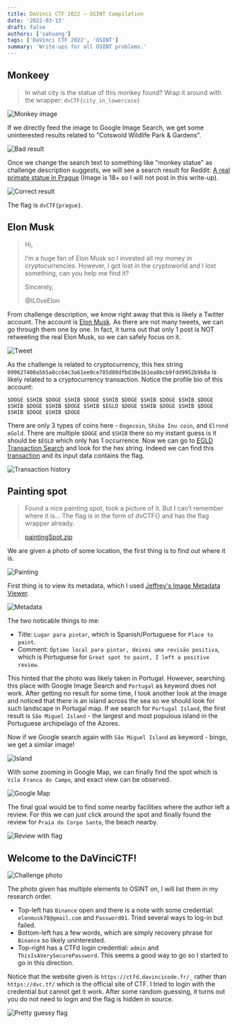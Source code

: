 ```yaml
---
title: DaVinci CTF 2022 – OSINT Compilation
date: '2022-03-13'
draft: false
authors: ['sahuang']
tags: ['DaVinci CTF 2022', 'OSINT']
summary: 'Write-ups for all OSINT problems.'
---
```


## Monkeey

> In what city is the statue of this monkey found? Wrap it around with the wrapper: `dvCTF{city_in_lowercase}`

![Monkey image](/static/images/davinci-ctf-2022/osint/monkey.png)

If we directly feed the image to Google Image Search, we get some uninterested results related to "Cotswold Wildlife Park & Gardens".

![Bad result](/static/images/davinci-ctf-2022/osint/monkey-1.png)

Once we change the search text to something like "monkey statue" as challenge description suggests, we will see a search result for Reddit: [A real primate statue in Prague](https://www.reddit.com/r/ATBGE/comments/p5a8rh/a_real_primate_statue_in_prague/) (Image is 18+ so I will not post in this write-up).

![Correct result](/static/images/davinci-ctf-2022/osint/monkey-2.png)

The flag is `dvCTF{prague}`.

## Elon Musk

> Hi,
>
> I’m a huge fan of Elon Musk so I invested all my money in cryptocurrencies. However, I got lost in the cryptoworld and I lost something, can you help me find it?
>
> Sincerely,
>
> @IL0veElon

From challenge description, we know right away that this is likely a Twitter account. The account is [Elon Musk](https://twitter.com/IL0veElon). As there are not many tweets, we can go through them one by one. In fact, it turns out that only 1 post is NOT retweeting the real Elon Musk, so we can safely focus on it.

![Tweet](/static/images/davinci-ctf-2022/osint/tweet.png)

As the challenge is related to cryptocurrency, this hex string `099627400a565a0cc64c3a61ee0ce785d80dfbd30e1b1ea8bcb9fdd9952b9b8a` is likely related to a cryptocurrency transaction. Notice the profile bio of this account:

```text
$DOGE $SHIB $DOGE $SHIB $DOGE $SHIB $DOGE $SHIB $DOGE $SHIB $DOGE $SHIB $DOGE $SHIB $DOGE $SHIB $EGLD $DOGE $SHIB $DOGE $SHIB $DOGE $SHIB $DOGE $SHIB $DOGE
```

There are only 3 types of coins here - `Dogecoin`, `Shiba Inu coin`, and `Elrond eGold`. There are multiple `$DOGE` and `$SHIB` there so my instant guess is it should be `$EGLD` which only has 1 occurrence. Now we can go to [EGLD Transaction Search](https://explorer.elrond.com/) and look for the hex string. Indeed we can find this [transaction](https://explorer.elrond.com/transactions/099627400a565a0cc64c3a61ee0ce785d80dfbd30e1b1ea8bcb9fdd9952b9b8a) and its input data contains the flag.

![Transaction history](/static/images/davinci-ctf-2022/osint/egld.png)

## Painting spot

> Found a nice painting spot, took a picture of it. But I can’t remember where it is... The flag is in the form of dvCTF{} and has the flag wrapper already.
>
> [paintingSpot.zip](https://dvc.tf/files/4f0995f6317989ad303644609579ecf8/paintingSpot.zip?token=eyJ1c2VyX2lkIjoxNzYsInRlYW1faWQiOjEwMCwiZmlsZV9pZCI6NTJ9.Yi40Kg.B7G1-Gm1kFE7e_ODmJ3bNg57T30)

We are given a photo of some location, the first thing is to find out where it is.

![Painting](/static/images/davinci-ctf-2022/osint/paintingSpot.jpg)

First thing is to view its metadata, which I used [Jeffrey's Image Metadata Viewer](http://exif.regex.info/exif.cgi).

![Metadata](/static/images/davinci-ctf-2022/osint/metadata.png)

The two noticable things to me:

- Title: `Lugar para pintar`, which is Spanish/Portuguese for `Place to paint`.
- Comment: `Óptimo local para pintar, deixei uma revisão positiva`, which is Portuguese for `Great spot to paint, I left a positive review`.

This hinted that the photo was likely taken in Portugal. However, searching this place with Google Image Search and `Portugal` as keyword does not work. After getting no result for some time, I took another look at the image and noticed that there is an island across the sea so we should look for such landscape in Portugal map. If we search for `Portugal Island`, the first result is `São Miguel Island` - the largest and most populous island in the Portuguese archipelago of the Azores.

Now if we Google search again with `São Miguel Island` as keyword - bingo, we get a similar image!

![Island](/static/images/davinci-ctf-2022/osint/island.png)

With some zooming in Google Map, we can finally find the spot which is `Vila Franca do Campo`, and exact view can be observed.

![Google Map](/static/images/davinci-ctf-2022/osint/googlemap.png)

The final goal would be to find some nearby facilities where the author left a review. For this we can just click around the spot and finally found the review for `Praia do Corpo Santo`, the beach nearby.

![Review with flag](/static/images/davinci-ctf-2022/osint/review.png)

## Welcome to the DaVinciCTF!

![Challenge photo](/static/images/davinci-ctf-2022/osint/welcome.jpg)

The photo given has multiple elements to OSINT on, I will list them in my research order.

- Top-left has `Binance` open and there is a note with some credential: `elonmusk78@gmail.com` and `Password01`. Tried several ways to log-in but failed.
- Bottom-left has a few words, which are simply recovery phrase for `Binance` so likely uninterested.
- Top-right has a CTFd login credential: `admin` and `ThisIsAVerySecurePassword`. This seems a good way to go so I started to go in this direction.

Notice that the website given is `https://ctfd.davincicode.fr/_` rather than `https://dvc.tf/` which is the official site of CTF. I tried to login with the credential but cannot get it work. After some random guessing, it turns out you do not need to login and the flag is hidden in source.

![Pretty guessy flag](/static/images/davinci-ctf-2022/osint/dvCTF.png)
